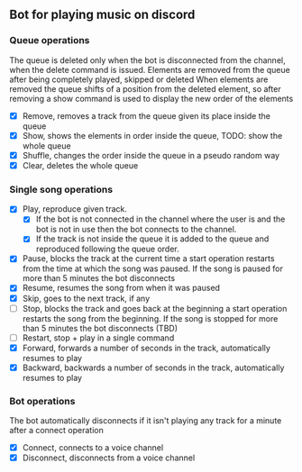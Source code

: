 ## **Bot for playing music on discord**

### **Queue operations**
The queue is deleted only when the bot is disconnected from the channel, when the delete command is issued.
Elements are removed from the queue after being completely played, skipped or deleted
When elements are removed the queue shifts of a position from the deleted element, so after removing a show command is used to display the new order of the elements
- [x] Remove, removes a track from the queue given its place inside the queue
- [x] Show, shows the elements in order inside the queue, TODO: show the whole queue
- [x] Shuffle, changes the order inside the queue in a pseudo random way
- [x] Clear, deletes the whole queue

### **Single song operations**
- [x] Play, reproduce given track. 
    - [x] If the bot is not connected in the channel where the user is and the bot is not in use then the bot connects to the channel.
    - [x] If the track is not inside the queue it is added to the queue and reproduced following the queue order.
- [x] Pause, blocks the track at the current time a start operation restarts from the time at which the song was paused. If the song is paused for more than 5 minutes the bot 
disconnects
- [x] Resume, resumes the song from when it was paused
- [x] Skip, goes to the next track, if any
- [ ] Stop, blocks the track and goes back at the beginning a start operation restarts the song from the beginning. If the song is stopped for more than 5 minutes the bot disconnects (TBD)
- [ ] Restart, stop + play in a single command
- [x] Forward, forwards a number of seconds in the track, automatically resumes to play
- [x] Backward, backwards a number of seconds in the track, automatically resumes to play
### **Bot operations**
The bot automatically disconnects if it isn't playing any track for a minute after a connect operation
- [x] Connect, connects to a voice channel
- [x] Disconnect, disconnects from a voice channel